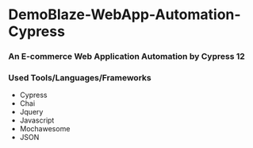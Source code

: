 # DemoBlaze-WebApp-Automation-Cypress
### An E-commerce Web Application Automation by Cypress 12
### Used Tools/Languages/Frameworks
- Cypress
- Chai
- Jquery
- Javascript
- Mochawesome
- JSON
